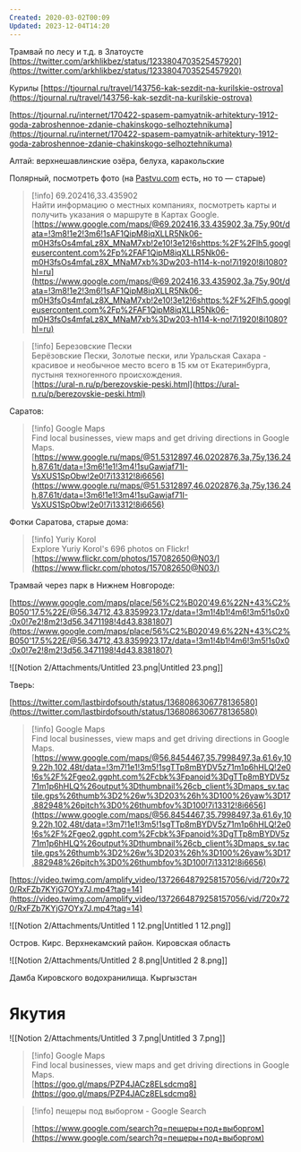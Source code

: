 ```yaml
---
Created: 2020-03-02T00:09
Updated: 2023-12-04T14:20
---
```

Трамвай по лесу и т.д. в Златоусте [https://twitter.com/arkhlikbez/status/1233804703525457920](https://twitter.com/arkhlikbez/status/1233804703525457920)

Курилы [https://tjournal.ru/travel/143756-kak-sezdit-na-kurilskie-ostrova](https://tjournal.ru/travel/143756-kak-sezdit-na-kurilskie-ostrova)

[https://tjournal.ru/internet/170422-spasem-pamyatnik-arhitektury-1912-goda-zabroshennoe-zdanie-chakinskogo-selhoztehnikuma](https://tjournal.ru/internet/170422-spasem-pamyatnik-arhitektury-1912-goda-zabroshennoe-zdanie-chakinskogo-selhoztehnikuma)

Алтай: верхнешавлинские озёра, белуха, каракольские

Полярный, посмотреть фото (на [Pastvu.com](http://pastvu.com) есть, но то — старые)

> [!info] 69.202416,33.435902  
> Найти информацию о местных компаниях, посмотреть карты и получить указания о маршруте в Картах Google.  
> [https://www.google.com/maps/@69.202416,33.435902,3a,75y,90t/data=!3m8!1e2!3m6!1sAF1QipM8iqXLLR5Nk06-m0H3fsOs4mfaLz8X_MNaM7xb!2e10!3e12!6shttps:%2F%2Flh5.googleusercontent.com%2Fp%2FAF1QipM8iqXLLR5Nk06-m0H3fsOs4mfaLz8X_MNaM7xb%3Dw203-h114-k-no!7i1920!8i1080?hl=ru](https://www.google.com/maps/@69.202416,33.435902,3a,75y,90t/data=!3m8!1e2!3m6!1sAF1QipM8iqXLLR5Nk06-m0H3fsOs4mfaLz8X_MNaM7xb!2e10!3e12!6shttps:%2F%2Flh5.googleusercontent.com%2Fp%2FAF1QipM8iqXLLR5Nk06-m0H3fsOs4mfaLz8X_MNaM7xb%3Dw203-h114-k-no!7i1920!8i1080?hl=ru)  

> [!info] Березовские Пески  
> Берёзовские Пески, Золотые пески, или Уральская Сахара - красивое и необычное место всего в 15 км от Екатеринбурга, пустыня техногенного происхождения.  
> [https://ural-n.ru/p/berezovskie-peski.html](https://ural-n.ru/p/berezovskie-peski.html)  

Саратов:

> [!info] Google Maps  
> Find local businesses, view maps and get driving directions in Google Maps.  
> [https://www.google.ru/maps/@51.5312897,46.0202876,3a,75y,136.24h,87.61t/data=!3m6!1e1!3m4!1suGawjaf71I-VsXUS1SpObw!2e0!7i13312!8i6656](https://www.google.ru/maps/@51.5312897,46.0202876,3a,75y,136.24h,87.61t/data=!3m6!1e1!3m4!1suGawjaf71I-VsXUS1SpObw!2e0!7i13312!8i6656)  

Фотки Саратова, старые дома:

> [!info] Yuriy Korol  
> Explore Yuriy Korol's 696 photos on Flickr!  
> [https://www.flickr.com/photos/157082650@N03/](https://www.flickr.com/photos/157082650@N03/)  

Трамвай через парк в Нижнем Новгороде:

[https://www.google.com/maps/place/56%C2%B020'49.6%22N+43%C2%B050'17.5%22E/@56.34712,43.8359923,17z/data=!3m1!4b1!4m6!3m5!1s0x0:0x0!7e2!8m2!3d56.3471198!4d43.8381807](https://www.google.com/maps/place/56%C2%B020'49.6%22N+43%C2%B050'17.5%22E/@56.34712,43.8359923,17z/data=!3m1!4b1!4m6!3m5!1s0x0:0x0!7e2!8m2!3d56.3471198!4d43.8381807)

![[Notion 2/Attachments/Untitled 23.png|Untitled 23.png]]

Тверь:

[https://twitter.com/lastbirdofsouth/status/1368086306778136580](https://twitter.com/lastbirdofsouth/status/1368086306778136580)

> [!info] Google Maps  
> Find local businesses, view maps and get driving directions in Google Maps.  
> [https://www.google.com/maps/@56.8454467,35.7998497,3a,61.6y,109.22h,102.48t/data=!3m7!1e1!3m5!1sgTTp8mBYDV5z71m1p6hHLQ!2e0!6s%2F%2Fgeo2.ggpht.com%2Fcbk%3Fpanoid%3DgTTp8mBYDV5z71m1p6hHLQ%26output%3Dthumbnail%26cb_client%3Dmaps_sv.tactile.gps%26thumb%3D2%26w%3D203%26h%3D100%26yaw%3D17.882948%26pitch%3D0%26thumbfov%3D100!7i13312!8i6656](https://www.google.com/maps/@56.8454467,35.7998497,3a,61.6y,109.22h,102.48t/data=!3m7!1e1!3m5!1sgTTp8mBYDV5z71m1p6hHLQ!2e0!6s%2F%2Fgeo2.ggpht.com%2Fcbk%3Fpanoid%3DgTTp8mBYDV5z71m1p6hHLQ%26output%3Dthumbnail%26cb_client%3Dmaps_sv.tactile.gps%26thumb%3D2%26w%3D203%26h%3D100%26yaw%3D17.882948%26pitch%3D0%26thumbfov%3D100!7i13312!8i6656)  

[https://video.twimg.com/amplify_video/1372664879258157056/vid/720x720/RxFZb7KYjG7OYx7J.mp4?tag=14](https://video.twimg.com/amplify_video/1372664879258157056/vid/720x720/RxFZb7KYjG7OYx7J.mp4?tag=14)

![[Notion 2/Attachments/Untitled 1 12.png|Untitled 1 12.png]]

Остров. Кирс. Верхнекамский район. Кировская область

![[Notion 2/Attachments/Untitled 2 8.png|Untitled 2 8.png]]

Дамба Кировского водохранилища. Кыргызстан

# Якутия

![[Notion 2/Attachments/Untitled 3 7.png|Untitled 3 7.png]]

> [!info] Google Maps  
> Find local businesses, view maps and get driving directions in Google Maps.  
> [https://goo.gl/maps/PZP4JACz8ELsdcmq8](https://goo.gl/maps/PZP4JACz8ELsdcmq8)  

> [!info] пещеры под выборгом - Google Search  
>  
> [https://www.google.com/search?q=пещеры+под+выборгом](https://www.google.com/search?q=пещеры+под+выборгом)